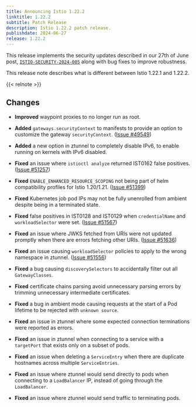 ```yaml
---
title: Announcing Istio 1.22.2
linktitle: 1.22.2
subtitle: Patch Release
description: Istio 1.22.2 patch release.
publishdate: 2024-06-27
release: 1.22.2
---
```


This release implements the security updates described in our 27th of June post, [`ISTIO-SECURITY-2024-005`](/news/security/istio-security-2024-005) along with bug fixes to improve robustness.

This release note describes what is different between Istio 1.22.1 and 1.22.2.

{{< relnote >}}

## Changes

- **Improved** waypoint proxies to no longer run as root.

- **Added** `gateways.securityContext` to manifests to provide an option to customize the gateway `securityContext`.
  ([Issue #49549](https://github.com/istio/istio/issues/49549))

- **Added** a new option in ztunnel to completely disable IPv6, to enable running on kernels with IPv6 disabled.

- **Fixed** an issue where `istioctl analyze` returned IST0162 false positives.
  ([Issue #51257](https://github.com/istio/istio/issues/51257))

- **Fixed** `ENABLE_ENHANCED_RESOURCE_SCOPING` not being part of helm compatibility profiles for Istio 1.20/1.21.
  ([Issue #51399](https://github.com/istio/istio/issues/51399))

- **Fixed** Kubernetes job pod IPs may not be fully unenrolled from ambient despite being in a terminated state.

- **Fixed** false positives in IST0128 and IST0129 when `credentialName` and `workloadSelector` were set.
  ([Issue #51567](https://github.com/istio/istio/issues/51567))

- **Fixed** an issue where JWKS fetched from URIs were not updated promptly when there are errors fetching other URIs.
  ([Issue #51636](https://github.com/istio/istio/issues/51636))

- **Fixed** an issue causing `workloadSelector` policies to apply to the wrong namespace in ztunnel.
  ([Issue #51556](https://github.com/istio/istio/issues/51556))

- **Fixed** a bug causing `discoverySelectors` to accidentally filter out all `GatewayClasses`.

- **Fixed** certificate chains parsing avoid unnecessary parsing errors by trimming unnecessary intermediate certificates.

- **Fixed** a bug in ambient mode causing requests at the start of a Pod lifetime to be rejected with `unknown source`.

- **Fixed** an issue in ztunnel where some expected connection terminations were reported as errors.

- **Fixed** an issue in ztunnel when connecting to a service with a `targetPort` that exists only on a subset of pods.

- **Fixed** an issue when deleting a `ServiceEntry` when there are duplicate hostnames across multiple `ServiceEntries`.

- **Fixed** an issue where ztunnel would send directly to pods when connecting to a `LoadBalancer` IP, instead of going through the `LoadBalancer`.

- **Fixed** an issue where ztunnel would send traffic to terminating pods.

